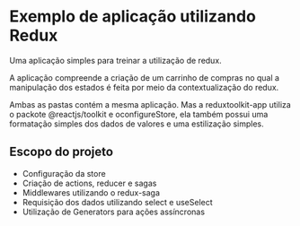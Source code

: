 # Exemplo de aplicação utilizando Redux

Uma aplicação simples para treinar a utilização de redux.

A aplicação compreende a criação de um carrinho de compras no qual a manipulação dos estados é feita por meio da contextualização do redux.

Ambas as pastas contém a mesma aplicação. 
Mas a reduxtoolkit-app utiliza o packote @reactjs/toolkit e oconfigureStore, ela também possui uma formatação simples dos dados de valores e uma estilização simples.

## Escopo do projeto

- Configuração da store
- Criação de actions, reducer e sagas
- Middlewares utilizando o redux-saga
- Requisição dos dados utilizando select e useSelect
- Utilização de Generators para ações assíncronas
